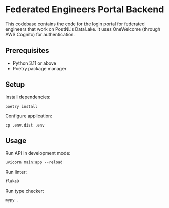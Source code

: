# Federated Engineers Portal Backend

This codebase contains the code for the login portal for federated engineers that work on PostNL's 
DataLake. It uses OneWelcome (through AWS Cognito) for authentication.

## Prerequisites

- Python 3.11 or above
- Poetry package manager

## Setup

Install dependencies:

```shell
poetry install
```

Configure application:

```shell
cp .env.dist .env
```

## Usage

Run API in development mode:

```shell
uvicorn main:app --reload
```

Run linter:
```shell
flake8
```

Run type checker:
```shell
mypy .
```
